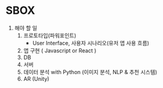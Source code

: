 # SBOX

1. 해야 할 일
   1. 프로토타입(파워포인트)
      - User Interface, 사용자 시나리오(유저 앱 사용 흐름)
   2. 앱 구현 ( Javascript or React )
   3. DB
   4. 서버
   5. 데이터 분석 with Python (이미지 분석, NLP & 추천 시스템)
   6. AR (Unity)

 

   